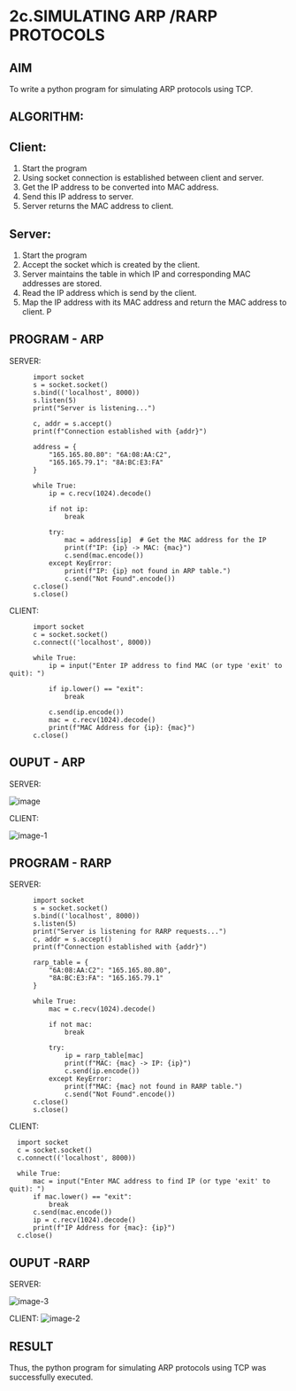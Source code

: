 # 2c.SIMULATING ARP /RARP PROTOCOLS
## AIM
To write a python program for simulating ARP protocols using TCP.
## ALGORITHM:
## Client:
1. Start the program
2. Using socket connection is established between client and server.
3. Get the IP address to be converted into MAC address.
4. Send this IP address to server.
5. Server returns the MAC address to client.
## Server:
1. Start the program
2. Accept the socket which is created by the client.
3. Server maintains the table in which IP and corresponding MAC addresses are
stored.
4. Read the IP address which is send by the client.
5. Map the IP address with its MAC address and return the MAC address to client.
P
## PROGRAM - ARP

SERVER:

          import socket
          s = socket.socket()
          s.bind(('localhost', 8000))
          s.listen(5)
          print("Server is listening...")
          
          c, addr = s.accept()
          print(f"Connection established with {addr}")
          
          address = {
              "165.165.80.80": "6A:08:AA:C2",
              "165.165.79.1": "8A:BC:E3:FA"
          }
          
          while True:
              ip = c.recv(1024).decode()
          
              if not ip:  
                  break
          
              try:
                  mac = address[ip]  # Get the MAC address for the IP
                  print(f"IP: {ip} -> MAC: {mac}")
                  c.send(mac.encode())  
              except KeyError:
                  print(f"IP: {ip} not found in ARP table.")
                  c.send("Not Found".encode())
          c.close()
          s.close()

CLIENT:

          import socket
          c = socket.socket()
          c.connect(('localhost', 8000))
          
          while True:
              ip = input("Enter IP address to find MAC (or type 'exit' to quit): ")
          
              if ip.lower() == "exit":  
                  break
          
              c.send(ip.encode())
              mac = c.recv(1024).decode()
              print(f"MAC Address for {ip}: {mac}")
          c.close()

## OUPUT - ARP

SERVER:

![image](https://github.com/user-attachments/assets/4fe46d76-4f9f-4d3c-9191-f67ae45309da)

CLIENT:

![image-1](https://github.com/user-attachments/assets/edc92b19-ca1a-4438-8c4b-5a77a14d728e)

## PROGRAM - RARP

SERVER:

          import socket
          s = socket.socket()
          s.bind(('localhost', 8000))
          s.listen(5)
          print("Server is listening for RARP requests...")
          c, addr = s.accept()
          print(f"Connection established with {addr}")
          
          rarp_table = {
              "6A:08:AA:C2": "165.165.80.80",
              "8A:BC:E3:FA": "165.165.79.1"
          }
          
          while True:
              mac = c.recv(1024).decode()
          
              if not mac:  
                  break
          
              try:
                  ip = rarp_table[mac]  
                  print(f"MAC: {mac} -> IP: {ip}")
                  c.send(ip.encode())  
              except KeyError:
                  print(f"MAC: {mac} not found in RARP table.")
                  c.send("Not Found".encode())
          c.close()
          s.close()

CLIENT:

      import socket
      c = socket.socket()
      c.connect(('localhost', 8000))
      
      while True:
          mac = input("Enter MAC address to find IP (or type 'exit' to quit): ")
          if mac.lower() == "exit":  
              break
          c.send(mac.encode())
          ip = c.recv(1024).decode()
          print(f"IP Address for {mac}: {ip}")
      c.close()



## OUPUT -RARP

SERVER:

![image-3](https://github.com/user-attachments/assets/cedff050-3e23-455e-96ec-6078b42e3d16)

CLIENT:
![image-2](https://github.com/user-attachments/assets/1d8dd2b3-511c-4429-8f37-c586a086082f)


## RESULT
Thus, the python program for simulating ARP protocols using TCP was successfully 
executed.

